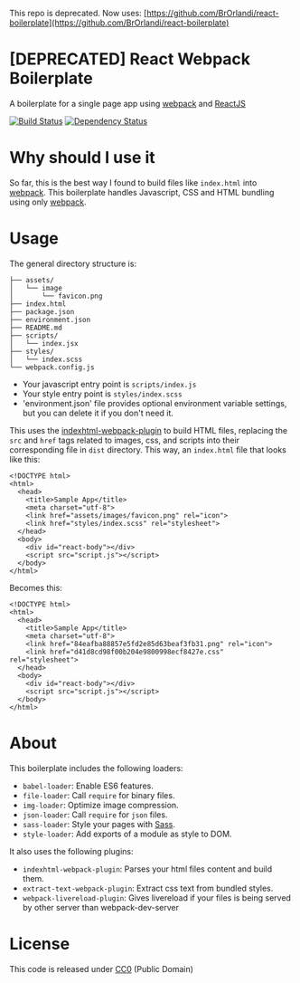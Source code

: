 This repo is deprecated. Now uses: [https://github.com/BrOrlandi/react-boilerplate](https://github.com/BrOrlandi/react-boilerplate)

# [DEPRECATED] React Webpack Boilerplate

A boilerplate for a single page app using [webpack][webpack_link] and [ReactJS](https://facebook.github.io/react)

[![Build
Status](https://travis-ci.org/BrOrlandi/react-webpack-boilerplate.svg)](https://travis-ci.org/BrOrlandi/react-webpack-boilerplate)
[![Dependency
Status](https://david-dm.org/BrOrlandi/react-webpack-boilerplate.png)](https://david-dm.org/BrOrlandi/react-webpack-boilerplate)

# Why should I use it

So far, this is the best way I found to build files like `index.html` into
[webpack][webpack_link]. This boilerplate handles Javascript, CSS and HTML
bundling using only [webpack][webpack_link].

# Usage

The general directory structure is:

```
├── assets/
│   └── image
│       └── favicon.png
├── index.html
├── package.json
├── environment.json
├── README.md
├── scripts/
│   └── index.jsx
├── styles/
│   └── index.scss
└── webpack.config.js
```

- Your javascript entry point is `scripts/index.js`
- Your style entry point is `styles/index.scss`
- 'environment.json' file provides optional environment variable settings,
  but you can delete it if you don't need it.

This uses the [indexhtml-webpack-plugin](https://github.com/unbroken-dome/indexhtml-webpack-plugin)
to build HTML files, replacing the `src` and `href` tags related to images, css,
and scripts into their corresponding file in `dist` directory. This way, an
`index.html` file that looks like this:

```
<!DOCTYPE html>
<html>
  <head>
    <title>Sample App</title>
    <meta charset="utf-8">
    <link href="assets/images/favicon.png" rel="icon">
    <link href="styles/index.scss" rel="stylesheet">
  </head>
  <body>
    <div id="react-body"></div>
    <script src="script.js"></script>
  </body>
</html>
```

Becomes this:

```
<!DOCTYPE html>
<html>
  <head>
    <title>Sample App</title>
    <meta charset="utf-8">
    <link href="84eafba88857e5fd2e85d63beaf3fb31.png" rel="icon">
    <link href="d41d8cd98f00b204e9800998ecf8427e.css" rel="stylesheet">
  </head>
  <body>
    <div id="react-body"></div>
    <script src="script.js"></script>
  </body>
</html>
```

# About

This boilerplate includes the following loaders:

  - `babel-loader`: Enable ES6 features.
  - `file-loader`: Call `require` for binary files.
  - `img-loader`: Optimize image compression.
  - `json-loader`: Call `require` for `json` files.
  - `sass-loader`: Style your pages with [Sass](http://sass-lang.com/).
  - `style-loader`: Add exports of a module as style to DOM.

It also uses the following plugins:

  - `indexhtml-webpack-plugin`: Parses your html files content and build them.
  - `extract-text-webpack-plugin`: Extract css text from bundled styles.
  - `webpack-livereload-plugin`: Gives livereload if your files is being served by other server than webpack-dev-server

# License

This code is released under
[CC0](http://creativecommons.org/publicdomain/zero/1.0/) (Public Domain)

[webpack_link]: http://webpack.github.io/
